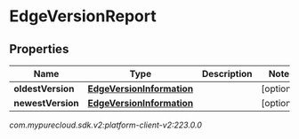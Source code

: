 # EdgeVersionReport


## Properties

| Name | Type | Description | Notes |
| ------------ | ------------- | ------------- | ------------- |
| **oldestVersion** | [**EdgeVersionInformation**](EdgeVersionInformation) |  |  [optional] |
| **newestVersion** | [**EdgeVersionInformation**](EdgeVersionInformation) |  |  [optional] |




_com.mypurecloud.sdk.v2:platform-client-v2:223.0.0_
